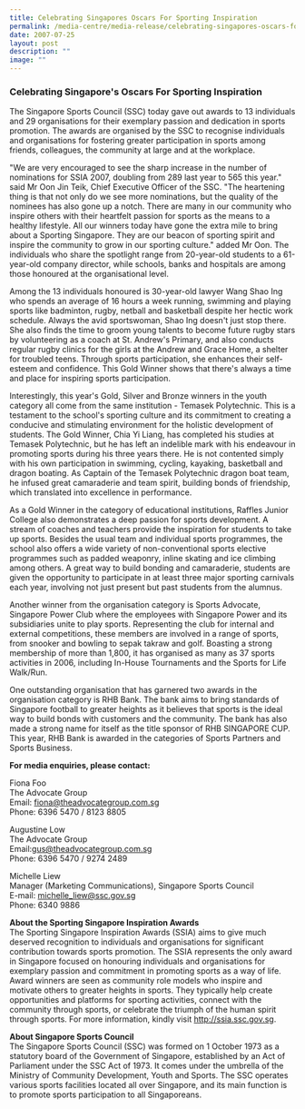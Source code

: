 ```yaml
---
title: Celebrating Singapores Oscars For Sporting Inspiration
permalink: /media-centre/media-release/celebrating-singapores-oscars-for-sporting-inspiration/
date: 2007-07-25
layout: post
description: ""
image: ""
---
```

### **Celebrating Singapore's Oscars For Sporting Inspiration**

The Singapore Sports Council (SSC) today gave out awards to 13 individuals and 29 organisations for their exemplary passion and dedication in sports promotion. The awards are organised by the SSC to recognise individuals and organisations for fostering greater participation in sports among friends, colleagues, the community at large and at the workplace.

"We are very encouraged to see the sharp increase in the number of nominations for SSIA 2007, doubling from 289 last year to 565 this year." said Mr Oon Jin Teik, Chief Executive Officer of the SSC. "The heartening thing is that not only do we see more nominations, but the quality of the nominees has also gone up a notch. There are many in our community who inspire others with their heartfelt passion for sports as the means to a healthy lifestyle. All our winners today have gone the extra mile to bring about a Sporting Singapore. They are our beacon of sporting spirit and inspire the community to grow in our sporting culture." added Mr Oon.
The individuals who share the spotlight range from 20-year-old students to a 61-year-old company director, while schools, banks and hospitals are among those honoured at the organisational level.

Among the 13 individuals honoured is 30-year-old lawyer Wang Shao Ing who spends an average of 16 hours a week running, swimming and playing sports like badminton, rugby, netball and basketball despite her hectic work schedule. Always the avid sportswoman, Shao Ing doesn't just stop there. She also finds the time to groom young talents to become future rugby stars by volunteering as a coach at St. Andrew's Primary, and also conducts regular rugby clinics for the girls at the Andrew and Grace Home, a shelter for troubled teens. Through sports participation, she enhances their self-esteem and confidence. This Gold Winner shows that there's always a time and place for inspiring sports participation.

Interestingly, this year's Gold, Silver and Bronze winners in the youth category all come from the same institution - Temasek Polytechnic. This is a testament to the school's sporting culture and its commitment to creating a conducive and stimulating environment for the holistic development of students. The Gold Winner, Chia Yi Liang, has completed his studies at Temasek Polytechnic, but he has left an indelible mark with his endeavour in promoting sports during his three years there. He is not contented simply with his own participation in swimming, cycling, kayaking, basketball and dragon boating. As Captain of the Temasek Polytechnic dragon boat team, he infused great camaraderie and team spirit, building bonds of friendship, which translated into excellence in performance.

As a Gold Winner in the category of educational institutions, Raffles Junior College also demonstrates a deep passion for sports development. A stream of coaches and teachers provide the inspiration for students to take up sports. Besides the usual team and individual sports programmes, the school also offers a wide variety of non-conventional sports elective programmes such as padded weaponry, inline skating and ice climbing among others. A great way to build bonding and camaraderie, students are given the opportunity to participate in at least three major sporting carnivals each year, involving not just present but past students from the alumnus.

Another winner from the organisation category is Sports Advocate, Singapore Power Club where the employees with Singapore Power and its subsidiaries unite to play sports. Representing the club for internal and external competitions, these members are involved in a range of sports, from snooker and bowling to sepak takraw and golf. Boasting a strong membership of more than 1,800, it has organised as many as 37 sports activities in 2006, including In-House Tournaments and the Sports for Life Walk/Run.

One outstanding organisation that has garnered two awards in the organisation category is RHB Bank. The bank aims to bring standards of Singapore football to greater heights as it believes that sports is the ideal way to build bonds with customers and the community. The bank has also made a strong name for itself as the title sponsor of RHB SINGAPORE CUP. This year, RHB Bank is awarded in the categories of Sports Partners and Sports Business.

**For media enquiries, please contact:**

Fiona Foo
<br>
The Advocate Group
<br>
Email: [fiona@theadvocategroup.com.sg](mailto:fiona@theadvocategroup.com.sg)
<br>
Phone: 6396 5470 / 8123 8805

Augustine Low
<br>
The Advocate Group
<br>
Email:[gus@theadvocategroup.com.sg](mailto:gus@theadvocategroup.com.sg)
<br>
Phone: 6396 5470 / 9274 2489

Michelle Liew
<br>
Manager (Marketing Communications), Singapore Sports Council
<br>
E-mail: [michelle_liew@ssc.gov.sg](mailto:michelle_liew@ssc.gov.sg)
<br>
Phone: 6340 9886

**About the Sporting Singapore Inspiration Awards**
<br>
The Sporting Singapore Inspiration Awards (SSIA) aims to give much deserved recognition to individuals and organisations for significant contribution towards sports promotion. The SSIA represents the only award in Singapore focused on honouring individuals and organisations for exemplary passion and commitment in promoting sports as a way of life. Award winners are seen as community role models who inspire and motivate others to greater heights in sports. They typically help create opportunities and platforms for sporting activities, connect with the community through sports, or celebrate the triumph of the human spirit through sports. For more information, kindly visit http://ssia.ssc.gov.sg.

**About Singapore Sports Council**
<br>
The Singapore Sports Council (SSC) was formed on 1 October 1973 as a statutory board of the Government of Singapore, established by an Act of Parliament under the SSC Act of 1973. It comes under the umbrella of the Ministry of Community Development, Youth and Sports. The SSC operates various sports facilities located all over Singapore, and its main function is to promote sports participation to all Singaporeans.